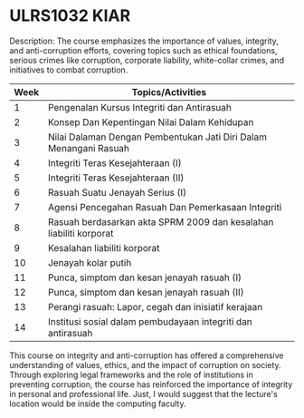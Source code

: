 # ULRS1032 KIAR
 
Description:
The course emphasizes the importance of values, integrity, and anti-corruption efforts, covering topics such as ethical foundations, serious crimes like corruption, corporate liability, white-collar crimes, and initiatives to combat corruption.

<table>
  <thead>
    <tr>
      <th>Week</th>
      <th>Topics/Activities</th>
    </tr>
  </thead>
  <tbody>
    <tr>
      <td>1</td>
      <td>Pengenalan Kursus Integriti dan Antirasuah</td>
    </tr>
    <tr>
      <td>2</td>
      <td>Konsep Dan Kepentingan Nilai Dalam Kehidupan</td>
    </tr>
    <tr>
      <td>3</td>
      <td>Nilai Dalaman Dengan Pembentukan Jati Diri Dalam Menangani Rasuah</td>
    </tr>
    <tr>
      <td>4</td>
      <td>Integriti Teras Kesejahteraan (I)</td>
    </tr>
    <tr>
      <td>5</td>
      <td>Integriti Teras Kesejahteraan (II)</td>
    </tr>
    <tr>
      <td>6</td>
      <td>Rasuah Suatu Jenayah Serius (I)</td>
    </tr>
    <tr>
      <td>7</td>
      <td>Agensi Pencegahan Rasuah Dan Pemerkasaan Integriti</td>
    </tr>
    <tr>
      <td>8</td>
      <td>Rasuah berdasarkan akta SPRM 2009 dan kesalahan liabiliti korporat</td>
    </tr>
    <tr>
      <td>9</td>
      <td>Kesalahan liabiliti korporat</td>
    </tr>
    <tr>
      <td>10</td>
      <td>Jenayah kolar putih</td>
    </tr>
    <tr>
      <td>11</td>
      <td>Punca, simptom dan kesan jenayah rasuah (I)</td>
    </tr>
    <tr>
      <td>12</td>
      <td>Punca, simptom dan kesan jenayah rasuah (II)</td>
    </tr>
    <tr>
      <td>13</td>
      <td>Perangi rasuah: Lapor, cegah dan inisiatif kerajaan</td>
    </tr>
    <tr>
      <td>14</td>
      <td>Institusi sosial dalam pembudayaan integriti dan antirasuah</td>
    </tr>
  </tbody>
</table>

This course on integrity and anti-corruption has offered a comprehensive understanding of values, ethics, and the impact of corruption on society. Through exploring legal frameworks and the role of institutions in preventing corruption, the course has reinforced the importance of integrity in personal and professional life. Just, I would suggest that the lecture's location would be inside the computing faculty.